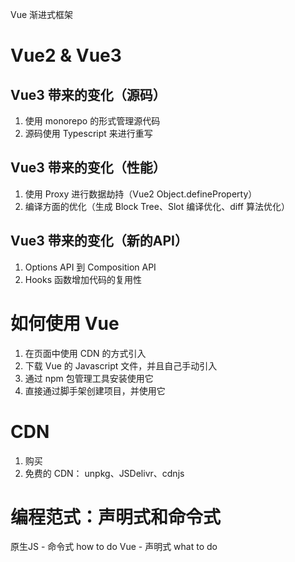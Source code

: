 Vue 渐进式框架

# Vue2 & Vue3
## Vue3 带来的变化（源码）
1. 使用 monorepo 的形式管理源代码
2. 源码使用 Typescript 来进行重写
## Vue3 带来的变化（性能）
1. 使用 Proxy 进行数据劫持（Vue2 Object.defineProperty）
2. 编译方面的优化（生成 Block Tree、Slot 编译优化、diff 算法优化）
## Vue3 带来的变化（新的API）
1. Options API 到 Composition API
2. Hooks 函数增加代码的复用性


# 如何使用 Vue
1. 在页面中使用 CDN 的方式引入
2. 下载 Vue 的 Javascript 文件，并且自己手动引入
3. 通过 npm 包管理工具安装使用它
4. 直接通过脚手架创建项目，并使用它


# CDN
1. 购买
2. 免费的 CDN： unpkg、JSDelivr、cdnjs


# 编程范式：声明式和命令式
原生JS  - 命令式 how to do
Vue - 声明式 what to do



